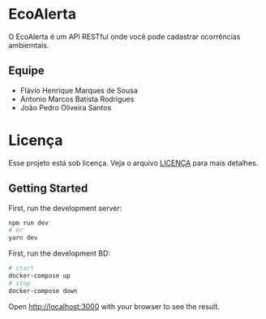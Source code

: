 # EcoAlerta
O EcoAlerta é um API RESTful onde você pode cadastrar ocorrências ambiemtais.


## Equipe
- Flávio Henrique Marques de Sousa
- Antonio Marcos Batista Rodrigues
- João Pedro Oliveira Santos

# Licença

Esse projeto está sob licença. Veja o arquivo [LICENÇA](LICENSE.md) para mais detalhes.

## Getting Started

First, run the development server:

```bash
npm run dev
# or
yarn dev
```

First, run the development BD:

```bash
# start
docker-compose up
# stop
docker-compose down
```

Open [http://localhost:3000](http://localhost:3000) with your browser to see the result.
